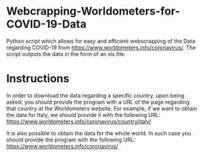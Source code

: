 # Webcrapping-Worldometers-for-COVID-19-Data
Python script which allows for easy and efficient webscrapping of the Data regarding COVID-19 from https://www.worldometers.info/coronavirus/. The script outputs the data in the form of an xls file. 

# Instructions
In order to download the data regarding a specific country, upon being asked, you should provide the program with a URL of the page regarding that country at the Worldometers website. For example, if we want to obtain the data for Italy, we should provide it with the following URL: https://www.worldometers.info/coronavirus/country/italy/

It is also possible to obtain the data for the whole world. In such case you should provide the program with the following URL:
https://www.worldometers.info/coronavirus/
